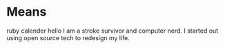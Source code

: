 # Means
ruby calender
hello I am a stroke survivor and computer nerd. I started out using open source tech to redesign my life.
